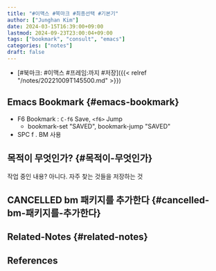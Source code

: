 ```yaml
---
title: "#이맥스 #북마크 #최종선택 #기본기"
author: ["Junghan Kim"]
date: 2024-03-15T16:39:00+09:00
lastmod: 2024-09-23T23:00:04+09:00
tags: ["bookmark", "consult", "emacs"]
categories: ["notes"]
draft: false
---
```


-   [#북마크: #이맥스 #프레임:까지 #저장]({{< relref "/notes/20221009T145500.md" >}})


## Emacs Bookmark {#emacs-bookmark}



-   F6 Bookmark : `C-f6` Save, `<f6>` Jump
    -   bookmark-set "SAVED", bookmark-jump "SAVED"
-   SPC f . BM 사용


## 목적이 무엇인가? {#목적이-무엇인가}



작업 중인 내용? 아니다. 자주 찾는 것들을 저장하는 것


## CANCELLED bm 패키지를 추가한다 {#cancelled-bm-패키지를-추가한다}


## Related-Notes {#related-notes}

## References

<style>.csl-entry{text-indent: -1.5em; margin-left: 1.5em;}</style><div class="csl-bib-body">
</div>
